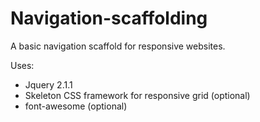 # Navigation-scaffolding

A basic navigation scaffold for responsive websites.

Uses: 
  * Jquery 2.1.1
  * Skeleton CSS framework for responsive grid (optional)
  * font-awesome (optional)
